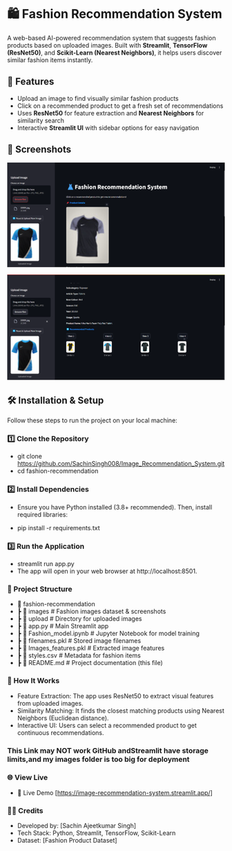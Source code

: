 # 🛍️ Fashion Recommendation System  

A web-based AI-powered recommendation system that suggests fashion products based on uploaded images. Built with **Streamlit**, **TensorFlow (ResNet50)**, and **Scikit-Learn (Nearest Neighbors)**, it helps users discover similar fashion items instantly.

## 🚀 Features  

- Upload an image to find visually similar fashion products  
- Click on a recommended product to get a fresh set of recommendations  
- Uses **ResNet50** for feature extraction and **Nearest Neighbors** for similarity search  
- Interactive **Streamlit UI** with sidebar options for easy navigation  

## 📸 Screenshots  

![Upload Image](pic1.png)  

![Recommendations](pic2.png)  

## 🛠️ Installation & Setup  

Follow these steps to run the project on your local machine:  

### 1️⃣ Clone the Repository  

- git clone https://github.com/SachinSingh008/Image_Recommendation_System.git
- cd fashion-recommendation
### 2️⃣ Install Dependencies
- Ensure you have Python installed (3.8+ recommended). Then, install required libraries:

- pip install -r requirements.txt

### 3️⃣ Run the Application

- streamlit run app.py
- The app will open in your web browser at http://localhost:8501.

### 📂 Project Structure

- 📂 fashion-recommendation
-  ┣ 📂 images              # Fashion images dataset & screenshots
-  ┣ 📂 upload              # Directory for uploaded images
-  ┣ 📜 app.py              # Main Streamlit app
-  ┣ 📜 Fashion_model.ipynb # Jupyter Notebook for model training
-  ┣ 📜 filenames.pkl       # Stored image filenames
-  ┣ 📜 Images_features.pkl # Extracted image features
-  ┣ 📜 styles.csv          # Metadata for fashion items
-  ┣ 📜 README.md           # Project documentation (this file)


### 🎯 How It Works
- Feature Extraction: The app uses ResNet50 to extract visual features from uploaded images.
- Similarity Matching: It finds the closest matching products using Nearest Neighbors (Euclidean distance).
- Interactive UI: Users can select a recommended product to get continuous recommendations.

### This Link may NOT work GitHub andStreamlit have storage limits,and my images folder is too big for deployment

### 🌐 View Live
- 🔗 Live Demo [https://image-recommendation-system.streamlit.app/]

### 👨‍💻 Credits
- Developed by: [Sachin Ajeetkumar Singh]
- Tech Stack: Python, Streamlit, TensorFlow, Scikit-Learn
- Dataset: [Fashion Product Dataset]
